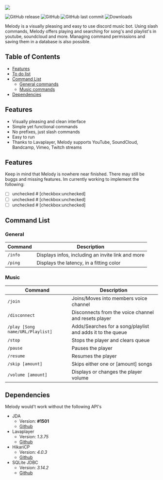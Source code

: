 <img src="https://github.com/necsii/melody/blob/main/.websrc/Melody_Banner.png" />

![GitHub release](https://img.shields.io/github/release/necsii/melody.svg)
![GitHub](https://img.shields.io/github/license/necsii/melody.svg)
![GitHub last commit](https://img.shields.io/github/last-commit/necsii/melody.svg)
![Downloads](https://img.shields.io/github/downloads/necsii/melody/total.svg)

Melody is a visually pleasing and easy to use discord music bot. Using slash commands, Melody offers playing and searching for song's and playlist's in youtube, soundcloud and  more. Managing command permissions and saving them in a database is also possible.

## Table of Contents

* [Features](#features)
* [To do list](#to-do-list)
* [Command List](#command-list)
  * [General commands](#general)
  * [Music commands](#music)
* [Dependencies](#dependencies)

## Features
* Visually pleasing and clean interface
* Simple yet functional commands
* No prefixes, just slash commands
* Easy to run
* Thanks to Lavaplayer, Melody supports YouTube, SoundCloud, Bandcamp, Vimeo, Twitch streams

## Features

Keep in mind that Melody is nowhere near finished. There may still be buggs and missing features. Im currently working to implement the following:

* [ ] unchecked # [checkbox:unchecked]
* [ ] unchecked # [checkbox:unchecked]
* [ ] unchecked # [checkbox:unchecked]

## Command List

### General

Command | Description
----------------|----------------
`/info` | Displays infos, including an invite link and more
`/ping` | Displays the latency, in a fitting color

### Music

Command | Description
----------------|----------------
`/join` | Joins/Moves into members voice channel
`/disconnect` | Disconnects from the voice channel and resets player
`/play [Song name/URL/Playlist]` | Adds/Searches for a song/playlist and adds it to the queue
`/stop` | Stops the player and clears queue
`/pause` | Pauses the player
`/resume` | Resumes the player
`/skip [amount]` | Skips either one or [amount] songs
`/volume [amount]` | Displays or changes the player volume

## Dependencies

Melody would't work without the following API's
* JDA
   * Version: **#1501**
   * [Github](https://github.com/DV8FromTheWorld/JDA)
* Lavaplayer
   * Version: *1.3.75*
   * [Github](https://github.com/sedmelluq/lavaplayer)
* HikariCP
   * Version: *4.0.3*
   * [Github](https://github.com/brettwooldridge/HikariCP)
* SQLite JDBC
   * Version: *3.14.2*
   * [Github](https://github.com/xerial/sqlite-jdbc)
